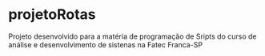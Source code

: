 # projetoRotas
Projeto desenvolvido para a matéria de programação de Sripts do curso de análise e desenvolvimento de sistenas na Fatec Franca-SP
